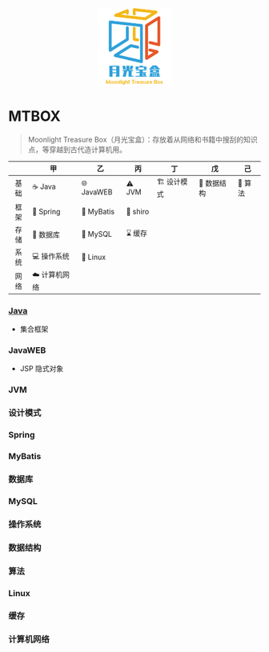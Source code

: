 


<div align="center">
    <a href="https://github.com/Angus-Liu/MTBOX">
        <img src="./assets/logo.png" width="150" alt="Moonlight treasure box"/>
    </a>
</div>

# MTBOX

> Moonlight Treasure Box（月光宝盒）：存放着从网络和书籍中搜刮的知识点，等穿越到古代造计算机用。

|          |      甲       |               乙               |    丙     |                  丁                  |    戊    |    己     |
|  :----:  |  -----------  |  ----------------------------  |  -------  |  ----------------------------------  |  ------  |  -------  |
|   基础   | :coffee: Java | :globe_with_meridians: JavaWEB | :warning:  JVM |   :building_construction: 设计模式 | :straight_ruler: 数据结构 | :triangular_ruler: 算法 |
| 框架 | :leaves: Spring | :baby_chick: MyBatis | :no_entry_sign: shiro |  |  |  |
| 存储 | :floppy_disk: 数据库 | :dolphin: MySQL | :hourglass: 缓存 |  |  |  |
| 系统 | :computer: 操作系统 | :penguin: Linux |  |  |  |  |
| 网络 | ☁️ 计算机网络 |  |  |  |  |  |



### [Java](./docs/Java.md)

+ 集合框架

### JavaWEB

+ JSP 隐式对象

### JVM

### 设计模式

### Spring

### MyBatis

###  数据库

### MySQL

### 操作系统

### 数据结构

### 算法

### Linux

### 缓存

### 计算机网络

